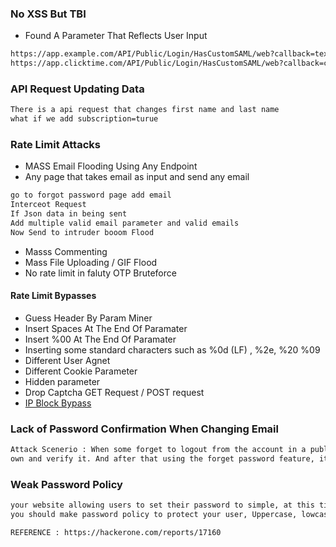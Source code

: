 ### No XSS But TBI

- Found A Parameter That Reflects User Input
```bash
https://app.example.com/API/Public/Login/HasCustomSAML/web?callback=text
https://app.clicktime.com/API/Public/Login/HasCustomSAML/web?callback=clicktime.com__has__been__moved_to::[attacker.com]
```

### API Request Updating Data
```bash
There is a api request that changes first name and last name
what if we add subscription=turue
```
### Rate Limit Attacks
- MASS Email Flooding Using Any Endpoint
- Any page that takes email as input and send any email
```bash
go to forgot password page add email 
Interceot Request
If Json data in being sent
Add multiple valid email parameter and valid emails
Now Send to intruder booom Flood
```
- Masss Commenting
- Mass File Uploading / GIF Flood
- No rate limit in faluty OTP Bruteforce
#### Rate Limit Bypasses
- Guess Header By Param Miner
- Insert Spaces At The End Of Paramater
- Insert %00 At The End Of Paramater
- Inserting some standard characters such as %0d (LF) , %2e, %20 %09
- Different User Agnet
- Different Cookie Parameter
- Hidden parameter
- Drop Captcha GET Request / POST request
- [IP Block Bypass](https://infosecwriteups.com/bypass-rate-limit-request-fuzzing-etc-with-tor-3a285f3980d2)
### Lack of Password Confirmation When Changing Email
```bash
Attack Scenerio : When some forget to logout from the account in a publc computer, anyone can change the email to its 
own and verify it. And after that using the forget password feature, it can change the password too.
```


### Weak Password Policy
```bash
your website allowing users to set their password to simple, at this time, i can set my password to 123456 Determine the resistance of the application against brute force password guessing using available password dictionaries by evaluating the length, complexity, reuse and aging requirements of passwords.
you should make password policy to protect your user, Uppercase, lowcase. as it makes it much more secure it will be acceptable

REFERENCE : https://hackerone.com/reports/17160
```


